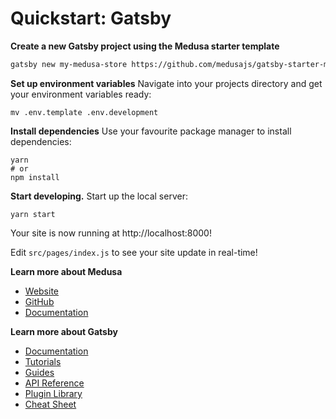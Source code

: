 # Quickstart: Gatsby

**Create a new Gatsby project using the Medusa starter template**
```bash
gatsby new my-medusa-store https://github.com/medusajs/gatsby-starter-medusa
```

**Set up environment variables**
Navigate into your projects directory and get your environment variables ready:

```shell
mv .env.template .env.development
```

**Install dependencies**
Use your favourite package manager to install dependencies:
```shell
yarn
# or
npm install
```

**Start developing.**
Start up the local server:
```shell
yarn start
```

Your site is now running at http://localhost:8000!

Edit `src/pages/index.js` to see your site update in real-time!

**Learn more about Medusa**
- [Website](https://www.medusa-commerce.com/)
- [GitHub](https://github.com/medusajs)
- [Documentation](https://docs.medusa-commerce.com/)

**Learn more about Gatsby**
- [Documentation](https://www.gatsbyjs.com/docs/?utm_source=starter&utm_medium=readme&utm_campaign=minimal-starter)
- [Tutorials](https://www.gatsbyjs.com/tutorial/?utm_source=starter&utm_medium=readme&utm_campaign=minimal-starter)
- [Guides](https://www.gatsbyjs.com/tutorial/?utm_source=starter&utm_medium=readme&utm_campaign=minimal-starter)
- [API Reference](https://www.gatsbyjs.com/docs/api-reference/?utm_source=starter&utm_medium=readme&utm_campaign=minimal-starter)
- [Plugin Library](https://www.gatsbyjs.com/plugins?utm_source=starter&utm_medium=readme&utm_campaign=minimal-starter)
- [Cheat Sheet](https://www.gatsbyjs.com/docs/cheat-sheet/?utm_source=starter&utm_medium=readme&utm_campaign=minimal-starter)

